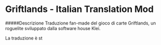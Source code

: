 # Griftlands - Italian Translation Mod

#####Descrizione
Traduzione fan-made del gioco di carte Griftlands, un roguelite sviluppato dalla software house Klei.

La traduzione è st
